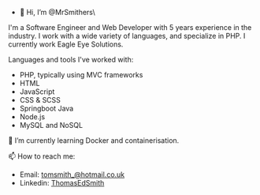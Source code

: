 - 👋 Hi, I’m @MrSmithers\

I'm a Software Engineer and Web Developer with 5 years experience in the industry. I work with a wide variety of languages, and specialize in PHP. I currently work Eagle Eye Solutions.

Languages and tools I've worked with:
- PHP, typically using MVC frameworks
- HTML
- JavaScript
- CSS & SCSS
- Springboot Java
- Node.js
- MySQL and NoSQL

🌱 I’m currently learning Docker and containerisation. 

📫 How to reach me:
- Email: [tomsmith_@hotmail.co.uk](mailto:tomsmith_@hotmail.co.uk)
- Linkedin: [ThomasEdSmith](https://www.linkedin.com/in/thomasedsmith)
